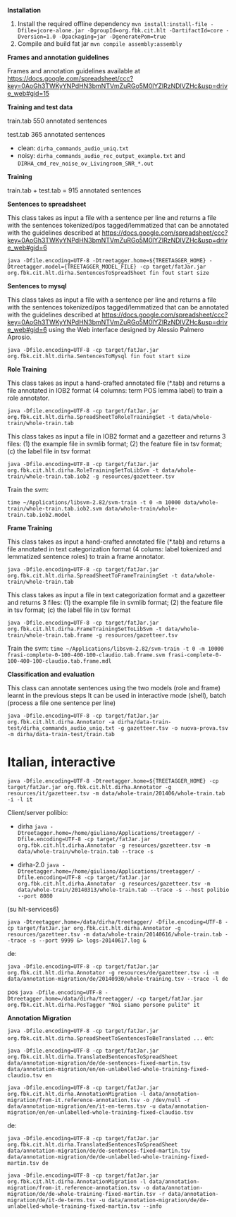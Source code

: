 **Installation**
 1. Install the required offline dependency `mvn install:install-file -Dfile=jcore-alone.jar -DgroupId=org.fbk.cit.hlt -DartifactId=core -Dversion=1.0 -Dpackaging=jar -DgeneratePom=true`
 2. Compile and build fat jar `mvn compile assembly:assembly`

**Frames and annotation guidelines**

Frames and annotation guidelines available at https://docs.google.com/spreadsheet/ccc?key=0AoGh3TWKyYNPdHN3bmNTVmZuRGo5M0lYZlRzNDlVZHc&usp=drive_web#gid=15

**Training and test data**

train.tab 550 annotated sentences

test.tab  365 annotated sentences
- clean: `dirha_commands_audio_uniq.txt`
- noisy: `dirha_commands_audio_rec_output_example.txt` and `DIRHA_cmd_rev_noise_ov_Livingroom_SNR_*.out`


**Training**

train.tab + test.tab = 915 annotated sentences


**Sentences to spreadsheet**

This class takes as input a file with a sentence per line and returns
a file with the sentences tokenized/pos tagged/lemmatized that can be
annotated with the guidelines described at https://docs.google.com/spreadsheet/ccc?key=0AoGh3TWKyYNPdHN3bmNTVmZuRGo5M0lYZlRzNDlVZHc&usp=drive_web#gid=6

`java -Dfile.encoding=UTF-8 -Dtreetagger.home=${TREETAGGER_HOME} -Dtreetagger.model={TREETAGGER_MODEL_FILE} -cp target/fatJar.jar org.fbk.cit.hlt.dirha.SentencesToSpreadSheet fin fout start size`

**Sentences to mysql**

This class takes as input a file with a sentence per line and returns
a file with the sentences tokenized/pos tagged/lemmatized that can be
annotated with the guidelines described at https://docs.google.com/spreadsheet/ccc?key=0AoGh3TWKyYNPdHN3bmNTVmZuRGo5M0lYZlRzNDlVZHc&usp=drive_web#gid=6
using the Web interface designed by Alessio Palmero Aprosio.

`java -Dfile.encoding=UTF-8 -cp target/fatJar.jar org.fbk.cit.hlt.dirha.SentencesToMysql fin fout start size`


**Role Training**

This class takes as input a hand-crafted annotated file (*.tab) and returns a
file annotated in IOB2 format (4 columns: term POS lemma label) to train a role annotator.

`java -Dfile.encoding=UTF-8 -cp target/fatJar.jar org.fbk.cit.hlt.dirha.SpreadSheetToRoleTrainingSet -t data/whole-train/whole-train.tab`

This class takes as input a file in IOB2 format and a gazetteer and returns
3 files: (1) the example file in svmlib format; (2) the feature
file in tsv format; (c) the label file in tsv format

`java -Dfile.encoding=UTF-8 -cp target/fatJar.jar org.fbk.cit.hlt.dirha.RoleTrainingSetToLibSvm -t data/whole-train/whole-train.tab.iob2 -g resources/gazetteer.tsv`

Train the svm:

`time ~/Applications/libsvm-2.82/svm-train -t 0 -m 10000 data/whole-train/whole-train.tab.iob2.svm data/whole-train/whole-train.tab.iob2.model`

**Frame Training**

This class takes as input a hand-crafted annotated file (*.tab) and returns a
file annotated in text categorization format (4 colums: label tokenized and lemmatized sentence roles) to train a frame annotator.

`java -Dfile.encoding=UTF-8 -cp target/fatJar.jar org.fbk.cit.hlt.dirha.SpreadSheetToFrameTrainingSet -t data/whole-train/whole-train.tab`

This class takes as input a file in text categorization format and a gazetteer and returns
3 files: (1) the example file in svmlib format; (2) the feature
file in tsv format; (c) the label file in tsv format

`java -Dfile.encoding=UTF-8 -cp target/fatJar.jar org.fbk.cit.hlt.dirha.FrameTrainingSetToLibSvm -t data/whole-train/whole-train.tab.frame -g resources/gazetteer.tsv`


Train the svm:
`time ~/Applications/libsvm-2.82/svm-train -t 0 -m 10000 frasi-complete-0-100-400-100-claudio.tab.frame.svm frasi-complete-0-100-400-100-claudio.tab.frame.mdl`


**Classification and evaluation**

This class can annotate sentences using the two models (role and frame) learnt in the previous steps
It can be used in interactive mode (shell), batch (process a file one sentence per line)

`java -Dfile.encoding=UTF-8 -cp target/fatJar.jar org.fbk.cit.hlt.dirha.Annotator -a dirha/data-train-test/dirha_commands_audio_uniq.txt -g gazetteer.tsv -o nuova-prova.tsv -m dirha/data-train-test/train.tab`

# Italian, interactive
`java -Dfile.encoding=UTF-8 -Dtreetagger.home=${TREETAGGER_HOME} -cp target/fatJar.jar org.fbk.cit.hlt.dirha.Annotator -g resources/it/gazetteer.tsv -m data/whole-train/201406/whole-train.tab -i -l it`

Client/server polibio:

- dirha `java -Dtreetagger.home=/home/giuliano/Applications/treetagger/ -Dfile.encoding=UTF-8 -cp target/fatJar.jar org.fbk.cit.hlt.dirha.Annotator -g resources/gazetteer.tsv -m data/whole-train/whole-train.tab --trace -s`

- dirha-2.0 `java -Dtreetagger.home=/home/giuliano/Applications/treetagger/ -Dfile.encoding=UTF-8 -cp target/fatJar.jar org.fbk.cit.hlt.dirha.Annotator -g resources/gazetteer.tsv -m data/whole-train/20140313/whole-train.tab --trace -s --host polibio --port 8080`

(su hlt-services6)

`java -Dtreetagger.home=/data/dirha/treetagger/ -Dfile.encoding=UTF-8 -cp target/fatJar.jar org.fbk.cit.hlt.dirha.Annotator -g resources/gazetteer.tsv -m data/whole-train/20140616/whole-train.tab --trace -s --port 9999 &> logs-20140617.log &`


de:

`java -Dfile.encoding=UTF-8 -cp target/fatJar.jar org.fbk.cit.hlt.dirha.Annotator -g resources/de/gazetteer.tsv -i -m data/annotation-migration/de/20140930/whole-training.tsv --trace -l de`

pos
`java -Dfile.encoding=UTF-8 -Dtreetagger.home=/data/dirha/treetagger/ -cp target/fatJar.jar org.fbk.cit.hlt.dirha.PosTagger "Noi siamo persone pulite" it`


**Annotation Migration**

`java -Dfile.encoding=UTF-8 -cp target/fatJar.jar org.fbk.cit.hlt.dirha.SpreadSheetToSentencesToBeTranslated ...`
en:

`java -Dfile.encoding=UTF-8 -cp target/fatJar.jar org.fbk.cit.hlt.dirha.TranslatedSentencesToSpreadSheet data/annotation-migration/de/de-sentences-fixed-martin.tsv data/annotation-migration/en/en-unlabelled-whole-training-fixed-claudio.tsv en`

`java -Dfile.encoding=UTF-8 -cp target/fatJar.jar org.fbk.cit.hlt.dirha.AnnotationMigration -l data/annotation-migration/from-it.reference-annotation.tsv -o /dev/null -r data/annotation-migration/en/it-en-terms.tsv -u data/annotation-migration/en/en-unlabelled-whole-training-fixed-claudio.tsv`


de:

`java -Dfile.encoding=UTF-8 -cp target/fatJar.jar org.fbk.cit.hlt.dirha.TranslatedSentencesToSpreadSheet data/annotation-migration/de/de-sentences-fixed-martin.tsv data/annotation-migration/de/de-unlabelled-whole-training-fixed-martin.tsv de`

`java -Dfile.encoding=UTF-8 -cp target/fatJar.jar org.fbk.cit.hlt.dirha.AnnotationMigration -l data/annotation-migration/from-it.reference-annotation.tsv -o data/annotation-migration/de/de-whole-training-fixed-martin.tsv -r data/annotation-migration/de/it-de-terms.tsv -u data/annotation-migration/de/de-unlabelled-whole-training-fixed-martin.tsv --info`

